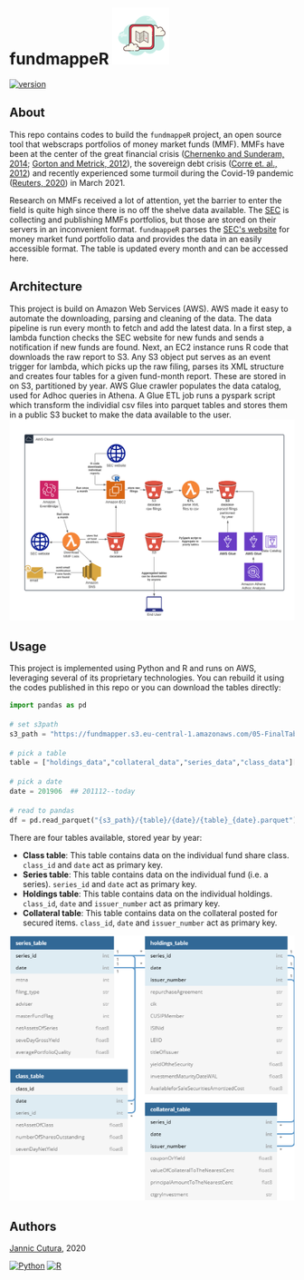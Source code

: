 # fundmappeR [<img src="https://github.com/JannicCutura/fundmappeR/blob/main/docs/icons8-map-100.png">](https://icons8.com/icons/set/map)

[![version](https://img.shields.io/badge/version-1.0.0-success.svg)](#)

## About 
This repo contains codes to build the `fundmappeR` project, an open source tool that webscraps portfolios
of money market funds (MMF). MMFs have been at the center of the great financial crisis
([Chernenko and Sunderam, 2014][Chernenko2014];
[Gorton and Metrick, 2012][Gorton2012]), the sovereign
debt crisis ([Corre et. al., 2012][correa2012]) and recently experienced some turmoil during 
the Covid-19 pandemic ([Reuters, 2020][reuters2020]) in March 2021. 

Research on MMFs received a lot
of attention, yet the barrier to enter the field is quite high since there is no off the shelve data available. 
The [SEC](https://www.sec.gov/) is collecting and publishing MMFs portfolios, but those are stored on 
their servers in an inconvenient format. `fundmappeR` parses the 
[SEC's website](https://www.sec.gov/open/datasets-mmf.html) 
for money market fund portfolio data and provides the data in an easily accessible format. 
The table is updated every month and can be accessed here. 

## Architecture

This project is build on Amazon Web Services (AWS). AWS made it easy to automate the downloading, parsing and cleaning of the data. 
The data pipeline is run every month to fetch and add the latest data. In a first step, a lambda function checks the SEC website for new funds
and sends a notification if new funds are found. Next, an EC2 instance runs R code that downloads the raw report to S3. Any S3 object put serves
as an event trigger for lambda, which picks up the raw filing, parses its XML structure and creates four tables for a given fund-month report. 
These are stored in on S3, partitioned by year. AWS Glue crawler populates the data catalog, used for Adhoc queries in Athena. A Glue ETL 
job runs a pyspark script which transform the individial csv files into parquet tables and stores them in a public S3 bucket to make
the data available to the user. 
![](https://github.com/JannicCutura/fundmappeR/blob/main/docs/fundmapper.png) 

## Usage

This project is implemented using Python and R and runs on AWS, leveraging several of its proprietary
technologies. You can rebuild it using the codes published in this repo or you can download the tables directly:

```python
import pandas as pd

# set s3path
s3_path = "https://fundmapper.s3.eu-central-1.amazonaws.com/05-FinalTables"

# pick a table
table = ["holdings_data","collateral_data","series_data","class_data"][0] 

# pick a date 
date = 201906  ## 201112--today

# read to pandas
df = pd.read_parquet("{s3_path}/{table}/{date}/{table}_{date}.parquet")

```

There are four tables available, stored year by year:
- **Class table**: This table contains data on the individual fund share class. `class_id` and `date` act as primary key.
- **Series table**: This table contains data on the individual fund (i.e. a series). `series_id` and `date` act as primary key.
- **Holdings table**: This table contains data on the individual holdings. `class_id`, `date` and `issuer_number` act as primary key.
- **Collateral table**: This table contains data on the collateral posted for secured items. `class_id`, `date` and `issuer_number` act as primary key.

![](https://github.com/JannicCutura/fundmappeR/blob/main/docs/database_schema.png)



[Chernenko2014]: <https://academic.oup.com/rfs/article-abstract/27/6/1717/1598733?redirectedFrom=fulltext> "Mytitle"
[Gorton2012]: <https://www.sciencedirect.com/science/article/abs/pii/S0304405X1100081X> "Mytitle"
[Huang2011]: <https://www.sciencedirect.com/science/article/abs/pii/S104295731000029X>
[reuters2020]: <https://www.reuters.com/article/g20-markets-regulation/regulators-target-money-market-funds-after-covid-19-turmoil-idUSL8N2I22GO>
[correa2012]: <https://www.google.com/url?sa=t&rct=j&q=&esrc=s&source=web&cd=&cad=rja&uact=8&ved=2ahUKEwj469Sp3rfuAhUMPuwKHd-pCuUQFjABegQIBhAC&url=https%3A%2F%2Fwww.ecb.europa.eu%2Fevents%2Fpdf%2Fconferences%2Fexliqmmf%2Fsession3_Correa_paper.pdf%3F1d92aade465b2b883a1a51d1b11f7295&usg=AOvVaw1A00b7DY74n4bnX5s3QaGL>
## Authors 
[Jannic Cutura](https://www.linkedin.com/in/dr-jannic-alexander-cutura-35306973/), 2020

[![Python](https://img.shields.io/static/v1?label=made%20with&message=Python&color=blue&style=for-the-badge&logo=Python&logoColor=white)](#)
[![R](https://img.shields.io/static/v1?label=made%20with&message=R&color=blue&style=for-the-badge&logo=R&logoColor=white)](#)

